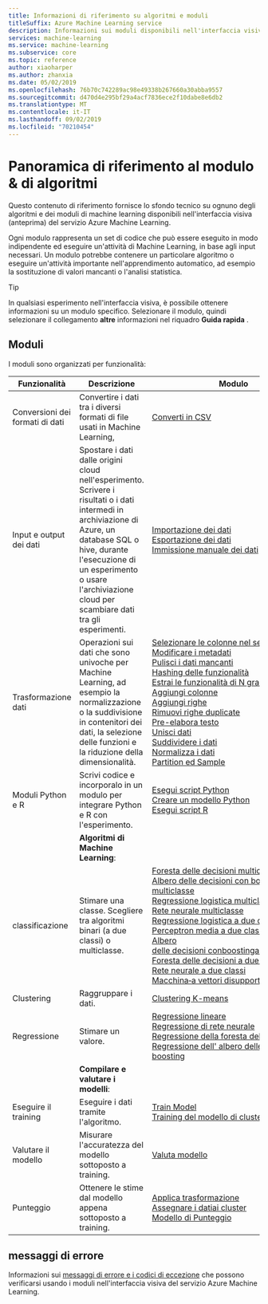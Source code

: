 ```yaml
---
title: Informazioni di riferimento su algoritmi e moduli
titleSuffix: Azure Machine Learning service
description: Informazioni sui moduli disponibili nell'interfaccia visiva di Azure Machine Learning
services: machine-learning
ms.service: machine-learning
ms.subservice: core
ms.topic: reference
author: xiaoharper
ms.author: zhanxia
ms.date: 05/02/2019
ms.openlocfilehash: 76b70c742289ac98e49338b267660a30abba9557
ms.sourcegitcommit: d470d4e295bf29a4acf7836ece2f10dabe8e6db2
ms.translationtype: MT
ms.contentlocale: it-IT
ms.lasthandoff: 09/02/2019
ms.locfileid: "70210454"
---
```

# <a name="algorithm--module-reference-overview"></a>Panoramica di riferimento al modulo & di algoritmi

Questo contenuto di riferimento fornisce lo sfondo tecnico su ognuno degli algoritmi e dei moduli di machine learning disponibili nell'interfaccia visiva (anteprima) del servizio Azure Machine Learning.

Ogni modulo rappresenta un set di codice che può essere eseguito in modo indipendente ed eseguire un'attività di Machine Learning, in base agli input necessari. Un modulo potrebbe contenere un particolare algoritmo o eseguire un'attività importante nell'apprendimento automatico, ad esempio la sostituzione di valori mancanti o l'analisi statistica.

> [!TIP]
> In qualsiasi esperimento nell'interfaccia visiva, è possibile ottenere informazioni su un modulo specifico. Selezionare il modulo, quindi selezionare il collegamento **altre** informazioni nel riquadro **Guida rapida** .

## <a name="modules"></a>Moduli

I moduli sono organizzati per funzionalità:

| Funzionalità | Descrizione | Modulo |
| --- |--- | ---- |
| Conversioni dei formati di dati | Convertire i dati tra i diversi formati di file usati in Machine Learning, | [Converti in CSV](convert-to-csv.md) |
| Input e output dei dati | Spostare i dati dalle origini cloud nell'esperimento. Scrivere i risultati o i dati intermedi in archiviazione di Azure, un database SQL o hive, durante l'esecuzione di un esperimento o usare l'archiviazione cloud per scambiare dati tra gli esperimenti.  | [Importazione dei dati](import-data.md)<br/>[Esportazione dei dati](export-data.md)<br/>[Immissione manuale dei dati](enter-data-manually.md) |
| Trasformazione dati | Operazioni sui dati che sono univoche per Machine Learning, ad esempio la normalizzazione o la suddivisione in contenitori dei dati, la selezione delle funzioni e la riduzione della dimensionalità.| [Selezionare le colonne nel set di dati](select-columns-in-dataset.md) <br/> [Modificare i metadati](edit-metadata.md) <br/> [Pulisci i dati mancanti](clean-missing-data.md) <br/>  [Hashing delle funzionalità](feature-hashing.md) <br/>  [Estrai le funzionalità di N grammi dal testo](extract-n-gram-features-from-text.md) <br/> [Aggiungi colonne](add-columns.md) <br/> [Aggiungi righe](add-rows.md) <br/> [Rimuovi righe duplicate](remove-duplicate-rows.md) <br/> [Pre-elabora testo](preprocess-text.md) <br/> [Unisci dati](join-data.md) <br/> [Suddividere i dati](split-data.md) <br/> [Normalizza i dati](normalize-data.md) <br/> [Partition ed Sample](partition-and-sample.md) |
| Moduli Python e R | Scrivi codice e incorporalo in un modulo per integrare Python e R con l'esperimento. | [Esegui script Python](execute-python-script.md)   <br/> [Creare un modello Python](create-python-model.md) <br/> [Esegui script R](execute-r-script.md)
|  | **Algoritmi di Machine Learning**: | |
| classificazione | Stimare una classe.  Scegliere tra algoritmi binari (a due classi) o multiclasse.| [Foresta delle decisioni multiclasse](multiclass-decision-forest.md) <br/> [Albero delle decisioni con boosting multiclasse](multiclass-boosted-decision-tree.md) <br/> [Regressione logistica multiclasse](multiclass-logistic-regression.md)  <br/> [Rete neurale multiclasse](multiclass-neural-network.md)  <br/>  [Regressione logistica a due classi](two-class-logistic-regression.md)  <br/>[Perceptron media a due classi](two-class-averaged-perceptron.md) <br/> [Albero delle&nbsp;decisioni&nbsp;conboostingadueclassi&nbsp;](two-class-boosted-decision-tree.md)  <br/> [Foresta delle decisioni a due classi](two-class-decision-forest.md)  <br/> [Rete neurale a due classi](two-class-neural-network.md)  <br/> [Macchina&#8209;a&nbsp;vettori&nbsp;disupportoperdueclassi&nbsp;](two-class-support-vector-machine.md) 
| Clustering | Raggruppare i dati.| [Clustering K-means](k-means-clustering.md)
| Regressione | Stimare un valore. | [Regressione lineare](linear-regression.md)  <br/> [Regressione di rete neurale](neural-network-regression.md)  <br/> [Regressione della foresta delle decisioni](decision-forest-regression.md)  <br/> [Regressione dell'&nbsp;albero&nbsp;delle&nbsp;decisioni con boosting](boosted-decision-tree-regression.md)
|  | **Compilare e valutare i modelli**: | |
| Eseguire il training   | Eseguire i dati tramite l'algoritmo. | [Train Model](train-model.md)  <br/> [Training del modello di clustering](train-clustering-model.md)    |
| Valutare il modello | Misurare l'accuratezza del modello sottoposto a training. |  [Valuta modello](evaluate-model.md)
| Punteggio | Ottenere le stime dal modello appena sottoposto a training. | [Applica trasformazione](apply-transformation.md)<br/>[Assegnare&nbsp;i&nbsp;datiai&nbsp;cluster](assign-data-to-clusters.md) <br/>[Modello di Punteggio](score-model.md)

## <a name="error-messages"></a>messaggi di errore

Informazioni sui [messaggi di errore e i codici di eccezione](machine-learning-module-error-codes.md) che possono verificarsi usando i moduli nell'interfaccia visiva del servizio Azure Machine Learning.
